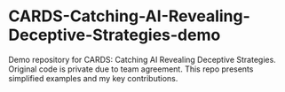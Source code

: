 # CARDS-Catching-AI-Revealing-Deceptive-Strategies-demo
Demo repository for CARDS: Catching AI Revealing Deceptive Strategies. Original code is private due to team agreement. This repo presents simplified examples and my key contributions.
